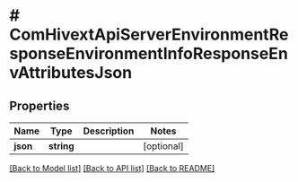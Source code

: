 # # ComHivextApiServerEnvironmentResponseEnvironmentInfoResponseEnvAttributesJson

## Properties

Name | Type | Description | Notes
------------ | ------------- | ------------- | -------------
**json** | **string** |  | [optional]

[[Back to Model list]](../../README.md#models) [[Back to API list]](../../README.md#endpoints) [[Back to README]](../../README.md)
